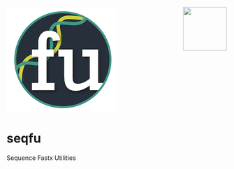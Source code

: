 ![SeqFU logo](docs/seqfu-logo-small.png)
<img align="right" width="100" height="100" src="http://www.fillmurray.com/100/100">
# seqfu
Sequence Fastx Utilities
